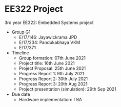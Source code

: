 # EE322 Project

3rd year EE322: Embedded Systems project

- Group G1
  - E/17/146: Jayawickrama JPD
  - E/17/234: Pandukabhaya VKM
  - E/17/371
- Timeline
  - Group formation: 07th June 2021
  - Project title: 16th June 2021
  - Project Proposal: 25th June 2021
  - Progress Report 1: 9th July 2021
  - Progress Report 2: 30th July 2021
  - Progress Report 3: 20th Aug 2021
  - Project presentation (simulation): 29th Sep 2021
- Due date
  - Hardware implementation: TBA
